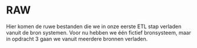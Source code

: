 # RAW
Hier komen de ruwe bestanden die we in onze eerste ETL stap verladen vanuit de bron systemen.
Voor nu hebben we één fictief bronsysteem, maar in opdracht 3 gaan we vanuit meerdere bronnen verladen.